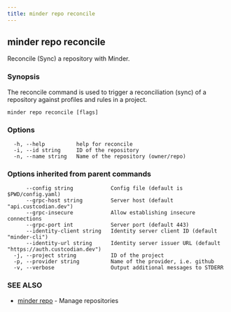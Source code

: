 ```yaml
---
title: minder repo reconcile
---
```

## minder repo reconcile

Reconcile (Sync) a repository with Minder.

### Synopsis

The reconcile command is used to trigger a reconciliation (sync) of a repository against
profiles and rules in a project.

```
minder repo reconcile [flags]
```

### Options

```
  -h, --help          help for reconcile
  -i, --id string     ID of the repository
  -n, --name string   Name of the repository (owner/repo)
```

### Options inherited from parent commands

```
      --config string            Config file (default is $PWD/config.yaml)
      --grpc-host string         Server host (default "api.custcodian.dev")
      --grpc-insecure            Allow establishing insecure connections
      --grpc-port int            Server port (default 443)
      --identity-client string   Identity server client ID (default "minder-cli")
      --identity-url string      Identity server issuer URL (default "https://auth.custcodian.dev")
  -j, --project string           ID of the project
  -p, --provider string          Name of the provider, i.e. github
  -v, --verbose                  Output additional messages to STDERR
```

### SEE ALSO

* [minder repo](minder_repo.md)	 - Manage repositories

